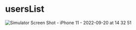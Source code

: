 # usersList

![Simulator Screen Shot - iPhone 11 - 2022-09-20 at 14 32 51](https://user-images.githubusercontent.com/630338/191258479-b6e33483-25c2-4698-a577-effc8a0254b0.png)
